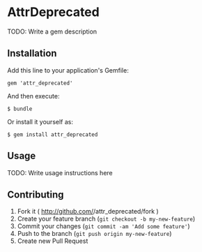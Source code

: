 # AttrDeprecated

TODO: Write a gem description

## Installation

Add this line to your application's Gemfile:

    gem 'attr_deprecated'

And then execute:

    $ bundle

Or install it yourself as:

    $ gem install attr_deprecated

## Usage

TODO: Write usage instructions here

## Contributing

1. Fork it ( http://github.com/<my-github-username>/attr_deprecated/fork )
2. Create your feature branch (`git checkout -b my-new-feature`)
3. Commit your changes (`git commit -am 'Add some feature'`)
4. Push to the branch (`git push origin my-new-feature`)
5. Create new Pull Request
